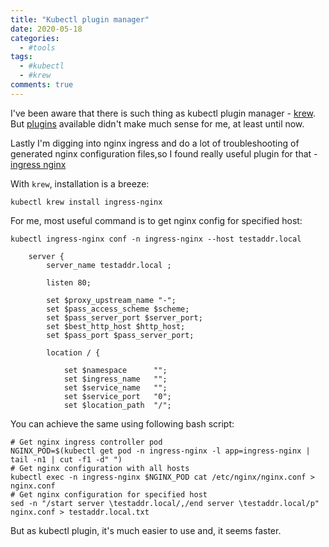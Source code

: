 ```yaml
---
title: "Kubectl plugin manager"
date: 2020-05-18
categories:
  - #tools
tags:
  - #kubectl
  - #krew
comments: true
---
```


I've been aware that there is such thing as kubectl plugin manager - [krew](https://github.com/kubernetes-sigs/krew).
But [plugins](https://github.com/kubernetes-sigs/krew-index/blob/master/plugins.md)
available didn't make much sense for me, at least until now.

Lastly I'm digging into nginx ingress and do a lot of
troubleshooting of generated nginx configuration
files,so I found really useful plugin for that - [ingress nginx](https://kubernetes.github.io/ingress-nginx/kubectl-plugin/)

With `krew`, installation is a breeze:

```
kubectl krew install ingress-nginx
```


For me, most useful command is to get nginx config for specified host:

```
kubectl ingress-nginx conf -n ingress-nginx --host testaddr.local

    server {
        server_name testaddr.local ;

        listen 80;

        set $proxy_upstream_name "-";
        set $pass_access_scheme $scheme;
        set $pass_server_port $server_port;
        set $best_http_host $http_host;
        set $pass_port $pass_server_port;

        location / {

            set $namespace      "";
            set $ingress_name   "";
            set $service_name   "";
            set $service_port   "0";
            set $location_path  "/";
```

You can achieve the same using following bash script:
```
# Get nginx ingress controller pod
NGINX_POD=$(kubectl get pod -n ingress-nginx -l app=ingress-nginx | tail -n1 | cut -f1 -d" ")
# Get nginx configuration with all hosts
kubectl exec -n ingress-nginx $NGINX_POD cat /etc/nginx/nginx.conf > nginx.conf
# Get nginx configuration for specified host
sed -n "/start server \testaddr.local/,/end server \testaddr.local/p" nginx.conf > testaddr.local.txt
```

But as kubectl plugin, it's much easier to use and, it seems faster.
